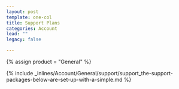 ```yaml
---
layout: post
template: one-col
title: Support Plans
categories: Account
lead: ""
legacy: false

---
```

{% assign product = "General" %}

{% include _inlines/Account/General/support/support_the-support-packages-below-are-set-up-with-a-simple.md %}
